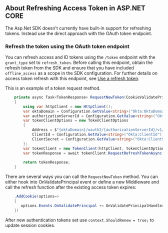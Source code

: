 

## About Refreshing Access Token in ASP.NET CORE

The Asp.Net SDK doesn't currently have built-in support for refreshing tokens. Instead use the direct approach with the OAuth token endpoint.

### Refresh the token using the OAuth token endpoint

You can refresh access and ID tokens using the `/token` endpoint with the` grant_type` set to `refresh_token`. Before calling this endpoint, obtain the refresh token from the SDK and ensure that you have included `offline_access` as a scope in the SDK configuration. For further details on access token refresh with this endpoint, see [Use a refresh token](https://developer.okta.com/docs/guides/refresh-tokens/use-refresh-token/).

This is an example of a token request method. 


```csharp
    private async Task<TokenResponse> RequestNewToken(CookieValidatePrincipalContext context, string refreshToken, CancellationToken cancellationToken)
    {
        using var httpClient = new HttpClient();
        var oktaDomain = Configuration.GetValue<string>("Okta:OktaDomain");
        var authorizationServerId = Configuration.GetValue<string>("Okta:AuthorizationServerId");
        var tokenClientOptions = new TokenClientOptions
        {
            Address = $"{oktaDomain}/oauth2/{authorizationServerId}/v1/token",
            ClientId = Configuration.GetValue<string>("Okta:ClientId"),
            ClientSecret = Configuration.GetValue<string>("Okta:ClientSecret"),
        };
        var tokenClient = new TokenClient(httpClient, tokenClientOptions);
        var tokenResponse = await tokenClient.RequestRefreshTokenAsync(refreshToken, cancellationToken: cancellationToken).ConfigureAwait(false);
       
        return tokenResponse;
    }
```

There are several ways you can call the `RequestNewToken` method. You can either hook into OnValidatePrincipal event or define a new Middleware and call the refresh function after the existing access token expires:

```csharp
    .AddCookie(options=>
    {
       options.Events.OnValidatePrincipal += OnValidatePrincipalHandler;
    })
```

After new authentication tokens set use `context.ShouldRenew = true;` to update session cookies.